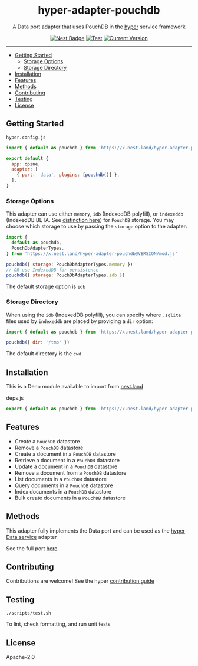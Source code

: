 <h1 align="center">hyper-adapter-pouchdb</h1>
<p align="center">A Data port adapter that uses PouchDB in the <a href="https://hyper.io/">hyper</a>  service framework</p>
</p>
<p align="center">
  <a href="https://nest.land/package/hyper-adapter-pouchdb"><img src="https://nest.land/badge.svg" alt="Nest Badge" /></a>
  <a href="https://github.com/hyper63/hyper-adapter-pouchdb/actions/workflows/test.yml"><img src="https://github.com/hyper63/hyper-adapter-pouchdb/actions/workflows/test.yml/badge.svg" alt="Test" /></a>
  <a href="https://github.com/hyper63/hyper-adapter-pouchdb/tags/"><img src="https://img.shields.io/github/tag/hyper63/hyper-adapter-pouchdb" alt="Current Version" /></a>
</p>

---

<!-- toc -->

- [Getting Started](#getting-started)
  - [Storage Options](#storage-options)
  - [Storage Directory](#storage-directory)
- [Installation](#installation)
- [Features](#features)
- [Methods](#methods)
- [Contributing](#contributing)
- [Testing](#testing)
- [License](#license)

<!-- tocstop -->

## Getting Started

`hyper.config.js`

```js
import { default as pouchdb } from 'https://x.nest.land/hyper-adapter-pouchdb@VERSION/mod.js'

export default {
  app: opine,
  adapter: [
    { port: 'data', plugins: [pouchdb()] },
  ],
}
```

### Storage Options

This adapter can use either `memory`, `idb` (IndexedDB polyfill), or `indexeddb` (IndexedDB BETA.
See [distinction here](https://pouchdb.com/2020/02/12/pouchdb-7.2.0.html)) for `PouchDB` storage.
You may choose which storage to use by passing the `storage` option to the adapter:

```js
import {
  default as pouchdb,
  PouchDbAdapterTypes,
} from 'https://x.nest.land/hyper-adapter-pouchdb@VERSION/mod.js'

pouchdb({ storage: PouchDbAdapterTypes.memory })
// OR use IndexedDB for persistence
pouchdb({ storage: PouchDbAdapterTypes.idb })
```

The default storage option is `idb`

### Storage Directory

When using the `idb` (IndexedDB polyfill), you can specify where `.sqlite` files used by `indexeddb`
are placed by providing a `dir` option:

```js
import { default as pouchdb } from 'https://x.nest.land/hyper-adapter-pouchdb@VERSION/mod.js'

pouchdb({ dir: '/tmp' })
```

The default directory is the `cwd`

## Installation

This is a Deno module available to import from
[nest.land](https://nest.land/package/hyper-adapter-pouchdb)

deps.js

```js
export { default as pouchdb } from 'https://x.nest.land/hyper-adapter-pouchdb@VERSION/mod.js'
```

## Features

- Create a `PouchDB` datastore
- Remove a `PouchDB` datastore
- Create a document in a `PouchDB` datastore
- Retrieve a document in a `PouchDB` datastore
- Update a document in a `PouchDB` datastore
- Remove a document from a `PouchDB` datastore
- List documents in a `PouchDB` datastore
- Query documents in a `PouchDB` datastore
- Index documents in a `PouchDB` datastore
- Bulk create documents in a `PouchDB` datastore

## Methods

This adapter fully implements the Data port and can be used as the
[hyper Data service](https://docs.hyper.io/data-api) adapter

See the full port [here](https://nest.land/package/hyper-port-data)

## Contributing

Contributions are welcome! See the hyper
[contribution guide](https://docs.hyper.io/oss/contributing-to-hyper)

## Testing

```
./scripts/test.sh
```

To lint, check formatting, and run unit tests

## License

Apache-2.0
